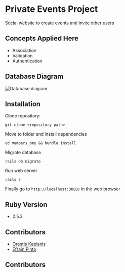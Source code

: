 # Private Events Project

Social website to create events and invite other users

## Concepts Applied Here

* Association
* Validation
* Authentication

## Database Diagram

![Database diagram](https://github.com/userman95/private-events/blob/develop/public/db_diagram.png)


## Installation

Clone repository:
```
git clone <repository path>
```
Move to folder and install dependencies
```
cd members_ony && bundle install
```
Migrate database
```
rails db:migrate
```
Run web server
```
rails s
```
Finally go to `http://localhost:3000/` in the web browser

## Ruby Version
* 2.5.3

## Contributors

* [Orestis Kaplanis](https://github.com/userman95)
* [Efrain Pinto](https://github.com/efrapp)

## Contributors
